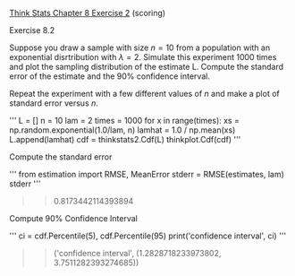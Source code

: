 [Think Stats Chapter 8 Exercise 2](http://greenteapress.com/thinkstats2/html/thinkstats2009.html#toc77) (scoring)

Exercise 8.2

Suppose you draw a sample with size $n=10$ from a population 
with an exponential disrtribution with $\lambda=2$.  Simulate
this experiment 1000 times and plot the sampling distribution of
the estimate L.  Compute the standard error of the estimate
and the 90\% confidence interval.

Repeat the experiment with a few different values of $n$ and make
a plot of standard error versus $n$.

'''
L = []
n = 10
lam = 2
times = 1000
for x in range(times):
    xs = np.random.exponential(1.0/lam, n)
    lamhat = 1.0 / np.mean(xs)
    L.append(lamhat)
cdf = thinkstats2.Cdf(L)
thinkplot.Cdf(cdf)
'''

Compute the standard error

'''
from estimation import RMSE, MeanError
stderr = RMSE(estimates, lam)
stderr
'''

>> 0.8173442114393894

Compute 90% Confidence Interval

'''
ci = cdf.Percentile(5), cdf.Percentile(95)
print('confidence interval', ci)
'''

>> ('confidence interval', (1.2828718233973802, 3.7511282393274685))

